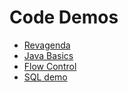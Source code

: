 # Code Demos
 - [Revagenda](https://github.com/220328-Java-Full-Stack-AWS/Revagenda)
 - [Java Basics](./first-java-demo/)
 - [Flow Control](./flow-control/)
 - [SQL demo](./sql-demo/)

